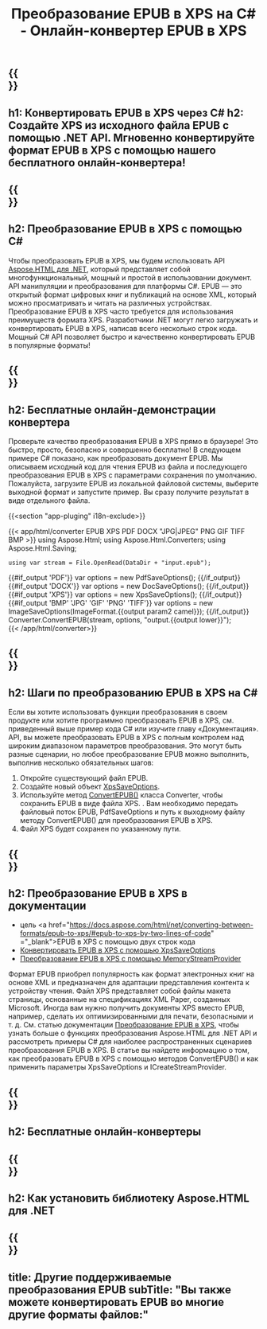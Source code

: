 ﻿---
translation: true
template: /templates/_template-conversion-child.md
title: Преобразование EPUB в XPS на C# - Онлайн-конвертер EPUB в XPS
description: Пример кода для преобразования EPUB в XPS C#. Легко используйте API преобразователя в ASP.NET или любом приложении .NET. Попробуйте онлайн-конвертер EPUB в XPS бесплатно!
url: /net/conversion/epub-to-xps/
family: html
platformtag: net
feature: conversion
informat: EPUB
outformat: XPS
otherformats: DOCX PDF XPS GIF JPEG PNG TIFF BMP
---

{{<section banner>}}
---
h1: Конвертировать EPUB в XPS через C#
h2: Создайте XPS из исходного файла EPUB с помощью .NET API. Мгновенно конвертируйте формат EPUB в XPS с помощью нашего бесплатного онлайн-конвертера!
---

{{<section overview>}}
---
h2: Преобразование EPUB в XPS с помощью C#
---

Чтобы преобразовать EPUB в XPS, мы будем использовать API [Aspose.HTML для .NET](https://products.aspose.com/html/net/), который представляет собой многофункциональный, мощный и простой в использовании документ. API манипуляции и преобразования для платформы C#. EPUB — это открытый формат цифровых книг и публикаций на основе XML, который можно просматривать и читать на различных устройствах. Преобразование EPUB в XPS часто требуется для использования преимуществ формата XPS. Разработчики .NET могут легко загружать и конвертировать EPUB в XPS, написав всего несколько строк кода. Мощный C# API позволяет быстро и качественно конвертировать EPUB в популярные форматы!

{{<section demos>}}
---
h2: Бесплатные онлайн-демонстрации конвертера
---

Проверьте качество преобразования EPUB в XPS прямо в браузере! Это быстро, просто, безопасно и совершенно бесплатно! В следующем примере C# показано, как преобразовать документ EPUB. Мы описываем исходный код для чтения EPUB из файла и последующего преобразования EPUB в XPS с параметрами сохранения по умолчанию. Пожалуйста, загрузите EPUB из локальной файловой системы, выберите выходной формат и запустите пример. Вы сразу получите результат в виде отдельного файла.

{{<section "app-pluging" i18n-exclude>}}

{{< app/html/converter EPUB  XPS PDF DOCX "JPG|JPEG" PNG GIF TIFF BMP >}}
using Aspose.Html;
using Aspose.Html.Converters;
using Aspose.Html.Saving;

    using var stream = File.OpenRead(DataDir + "input.epub");
{{#if_output 'PDF'}}
    var options = new PdfSaveOptions();
{{/if_output}}
{{#if_output 'DOCX'}}
    var options = new DocSaveOptions();
{{/if_output}}
{{#if_output 'XPS'}}
    var options = new XpsSaveOptions();
{{/if_output}}
{{#if_output 'BMP' 'JPG' 'GIF' 'PNG' 'TIFF'}}
    var options = new ImageSaveOptions(ImageFormat.{{output param2 camel}});
{{/if_output}}
    Converter.ConvertEPUB(stream, options, "output.{{output lower}}");   
{{< /app/html/converter>}}


{{<section steps>}}
---
h2: Шаги по преобразованию EPUB в XPS на C#
---

Если вы хотите использовать функции преобразования в своем продукте или хотите программно преобразовать EPUB в XPS, см. приведенный выше пример кода C# или изучите главу «Документация». API, вы можете преобразовать EPUB в XPS с полным контролем над широким диапазоном параметров преобразования. Это могут быть разные сценарии, но любое преобразование EPUB можно выполнить, выполнив несколько обязательных шагов:
1. Откройте существующий файл EPUB.
1. Создайте новый объект [XpsSaveOptions](https://apireference.aspose.com/html/net/aspose.html.saving/xpssaveoptions).
1. Используйте метод [ConvertEPUB()](https://apireference.aspose.com/html/net/aspose.html.converters.converter/convertepub/methods/27) класса Converter, чтобы сохранить EPUB в виде файла XPS. . Вам необходимо передать файловый поток EPUB, PdfSaveOptions и путь к выходному файлу методу ConvertEPUB() для преобразования EPUB в XPS.
1. Файл XPS будет сохранен по указанному пути.




{{<section documentation>}}
---
h2: Преобразование EPUB в XPS в документации
---

  - цель <a href="https://docs.aspose.com/html/net/converting-between-formats/epub-to-xps/#epub-to-xps-by-two-lines-of-code" ="_blank">EPUB в XPS с помощью двух строк кода</a>
  - <a href="https://docs.aspose.com/html/net/converting-between-formats/epub-to-xps/#convert-epub-to-xps-using-xpssaveoptions" target="_blank" >Конвертировать EPUB в XPS с помощью XpsSaveOptions</a>
  - <a href="https://docs.aspose.com/html/net/converting-between-formats/epub-to-xps/#output-stream-providers" target="_blank">Преобразование EPUB в XPS с помощью MemoryStreamProvider</a>

Формат EPUB приобрел популярность как формат электронных книг на основе XML и предназначен для адаптации представления контента к устройству чтения. Файл XPS представляет собой файлы макета страницы, основанные на спецификациях XML Paper, созданных Microsoft. Иногда вам нужно получить документы XPS вместо EPUB, например, сделать их оптимизированными для печати, безопасными и т. д. См. статью документации [Преобразование EPUB в XPS](https://docs.aspose.com/html/net/converting-between-formats/epub-to-xps/), чтобы узнать больше о функциях преобразования Aspose.HTML для .NET API и рассмотреть примеры C# для наиболее распространенных сценариев преобразования EPUB в XPS. В статье вы найдете информацию о том, как преобразовать EPUB в XPS с помощью методов ConvertEPUB() и как применить параметры XpsSaveOptions и ICreateStreamProvider.

{{<section online-converters>}}
---
h2: Бесплатные онлайн-конвертеры
---

{{<section get-started>}}
---
h2: Как установить библиотеку Aspose.HTML для .NET
---

{{<section other-conversions>}}
---
title: Другие поддерживаемые преобразования EPUB
subTitle: "Вы также можете конвертировать EPUB во многие другие форматы файлов:"
---